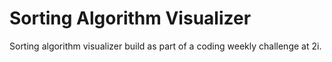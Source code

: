# Sorting Algorithm Visualizer
Sorting algorithm visualizer build as part of a coding weekly challenge at 2i.
